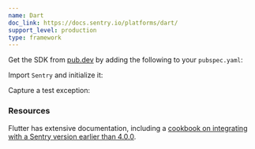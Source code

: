 ```yaml
---
name: Dart
doc_link: https://docs.sentry.io/platforms/dart/
support_level: production
type: framework
---
```


Get the SDK from [pub.dev](https://pub.dev/packages/sentry) by adding the following to your `pubspec.yaml`:

<PlatformContent includePath="getting-started-install" />

Import `Sentry` and initialize it:

<PlatformContent includePath="getting-started-config" />

Capture a test exception:

<PlatformContent includePath="getting-started-verify" />

### Resources

Flutter has extensive documentation, including a
[cookbook on integrating with a Sentry version earlier than 4.0.0](https://flutter.dev/docs/cookbook/maintenance/error-reporting).
